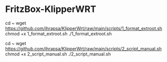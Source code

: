 # FritzBox-KlipperWRT


cd ~
wget https://github.com/ihrapsa/KlipperWrt/raw/main/scripts/1_format_extroot.sh
chmod +x 1_format_extroot.sh
./1_format_extroot.sh


cd ~
wget https://github.com/ihrapsa/KlipperWrt/raw/main/scripts/2_script_manual.sh
chmod +x 2_script_manual.sh
./2_script_manual.sh
